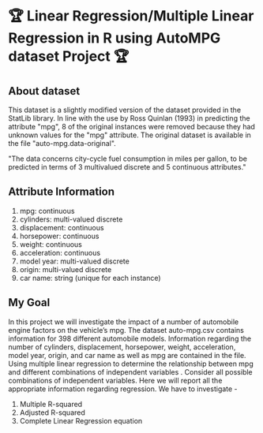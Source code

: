 # :trophy: Linear Regression/Multiple Linear Regression in R using AutoMPG dataset Project :trophy:


## About dataset

This dataset is a slightly modified version of the dataset provided in the StatLib library. In line with the use by Ross Quinlan (1993) in predicting the attribute "mpg", 8 of the original instances were removed because they had unknown values for the "mpg" attribute. The original dataset is available in the file "auto-mpg.data-original".

"The data concerns city-cycle fuel consumption in miles per gallon, to be predicted in terms of 3 multivalued discrete and 5 continuous attributes."

## Attribute Information

1. mpg: continuous
2. cylinders: multi-valued discrete
3. displacement: continuous
4. horsepower: continuous
5. weight: continuous
6. acceleration: continuous
7. model year: multi-valued discrete
8. origin: multi-valued discrete
9. car name: string (unique for each instance)

## My Goal 

In this project we will investigate the impact of a number of automobile engine factors on the vehicle’s mpg. The dataset auto-mpg.csv contains information for 398 different automobile models. Information regarding the number of cylinders, displacement, horsepower, weight, acceleration, model year, origin, and car name as well as mpg are contained in the file. 
Using multiple linear regression to determine the relationship between mpg and different combinations of independent variables
. 
Consider all possible combinations of independent variables. Here we will report all the appropriate information regarding regression. We have to investigate - 
1) Multiple R-squared 
2) Adjusted R-squared 
3) Complete Linear Regression equation

